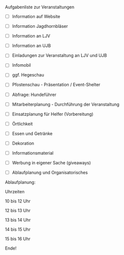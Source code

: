 
Aufgabenliste zur Veranstaltungen 




- [ ] Information auf Website
- [ ] Information Jagdhornbläser
- [ ] Information an LJV
- [ ] Information an UJB
- [ ] Einladungen zur Veranstaltung an LJV und UJB
- [ ] Infomobil
- [ ] ggf. Hegeschau
- [ ] Pfostenschau - Präsentation / Event-Shelter
- [ ] Abfrage: Hundeführer
- [ ] Mitarbeiterplanung - Durchführung der Veranstaltung
- [ ] Einsatzplanung für Helfer (Vorbereitung)
- [ ] Örtlichkeit
- [ ] Essen und Getränke
- [ ] Dekoration
- [ ] Informationsmaterial
- [ ] Werbung in eigener Sache (giveaways)
- [ ] Ablaufplanung und Organisatorisches



Ablaufplanung:

Uhrzeiten

10 bis 12 Uhr

12 bis 13 Uhr

13 bis 14 Uhr

14 bis 15 Uhr

15 bis 16 Uhr

Ende!

